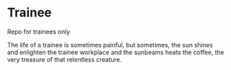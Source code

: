 # Trainee
Repo for trainees only

The life of a trainee is sometimes painful, but sometimes, the sun shines and enlighten the trainee workplace and the sunbeams heats the coffee, the very treasure of that relentless creature.
